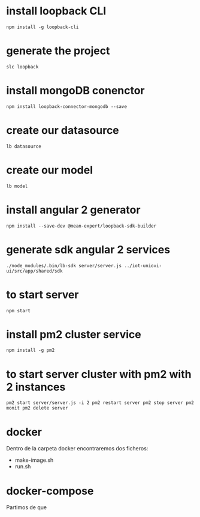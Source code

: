 # install loopback CLI
`npm install -g loopback-cli`

# generate the project
`slc loopback`

# install mongoDB conenctor
`npm install loopback-connector-mongodb --save`

# create our datasource
`lb datasource`

# create our model
`lb model`

# install angular 2 generator
`npm install --save-dev @mean-expert/loopback-sdk-builder`

# generate sdk angular 2 services
`./node_modules/.bin/lb-sdk server/server.js ../iot-uniovi-ui/src/app/shared/sdk`

# to start server
`npm start`

# install pm2 cluster service
`npm install -g pm2`

# to start server cluster with pm2 with 2 instances
`pm2 start server/server.js -i 2
 pm2 restart server
 pm2 stop server
 pm2 monit
 pm2 delete server`

# docker

Dentro de la carpeta docker encontraremos dos ficheros:

* make-image.sh
* run.sh

# docker-compose

Partimos de que 
